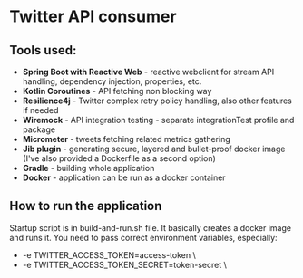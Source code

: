 # Twitter API consumer


## Tools used:

+ **Spring Boot with Reactive Web** - reactive webclient for stream API handling, dependency injection, properties, etc.
+ **Kotlin Coroutines** - API fetching non blocking way
+ **Resilience4j** - Twitter complex retry policy handling, also other features if needed
+ **Wiremock** - API integration testing - separate integrationTest profile and package
+ **Micrometer** - tweets fetching related metrics gathering
+ **Jib plugin** - generating secure, layered and bullet-proof docker image (I've also provided a Dockerfile as a second option)
+ **Gradle** - building whole application
+ **Docker** - application can be run as a docker container

## How to run the application ##

Startup script is in build-and-run.sh file.
It basically creates a docker image and runs it.
You need to pass correct environment variables, especially:

+ -e TWITTER_ACCESS_TOKEN=access-token \
+ -e TWITTER_ACCESS_TOKEN_SECRET=token-secret \